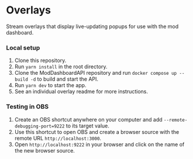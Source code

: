 # Overlays

Stream overlays that display live-updating popups for use with the mod dashboard.

### Local setup

1. Clone this repository.
1. Run `yarn install` in the root directory.
1. Clone the ModDashboardAPI repository and run `docker compose up --build -d` to build and start the API.
1. Run `yarn dev` to start the app.
1. See an individual overlay readme for more instructions.

### Testing in OBS

1. Create an OBS shortcut anywhere on your computer and add `--remote-debugging-port=9222` to its target value.
1. Use this shortcut to open OBS and create a browser source with the remote URL `http://localhost:3000`.
1. Open `http://localhost:9222` in your browser and click on the name of the new browser source.
